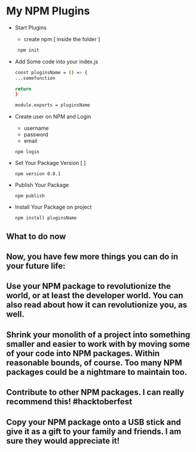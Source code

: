 # My NPM Plugins

* Start Plugins
  - create npm [ inside the folder ]

  ``` bash
   npm init
  ```

* Add Some code into your index.js
  ```bash
  const pluginsName = () => {
  ...somefunction

  return
  }

  module.exports = pluginsName
  ```

* Create user on NPM and Login
  - username
  - password
  - email

  ```
  npm login
  ```

* Set Your Package Version [ ]
  ```
  npm version 0.0.1
  ```

* Publish Your Package
  ```
  npm publish
  ```

* Install Your Package on project
  ```
  npm install pluginsName
  ```

## What to do now
## Now, you have few more things you can do in your future life:

## Use your NPM package to revolutionize the world, or at least the developer world. You can also read about how it can revolutionize you, as well.
## Shrink your monolith of a project into something smaller and easier to work with by moving some of your code into NPM packages. Within reasonable bounds, of course. Too many NPM packages could be a nightmare to maintain too.
## Contribute to other NPM packages. I can really recommend this! #hacktoberfest
## Copy your NPM package onto a USB stick and give it as a gift to your family and friends. I am sure they would appreciate it!
